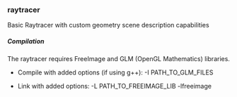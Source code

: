 ### raytracer
Basic Raytracer with custom geometry scene description capabilities


##### Compilation
The raytracer requires FreeImage and GLM (OpenGL Mathematics) libraries.

* Compile with added options (if using g++):
 -I PATH_TO_GLM_FILES

* Link with added options:
  -L PATH_TO_FREEIMAGE_LIB -lfreeimage
